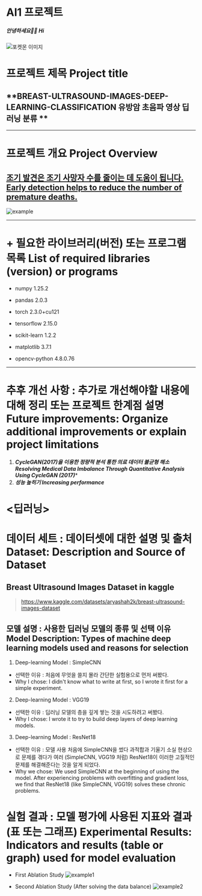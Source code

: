 # AI1 프로젝트

##### 안녕하세요👋😀 Hi
![포켓몬 이미지](https://github.com/woogunny/BREAST-ULTRASOUND-IMAGES-DEEP-LEARNING-CLASSIFICATION-/blob/main/pocket.png)


# **프로젝트 제목 Project title** 

## **BREAST-ULTRASOUND-IMAGES-DEEP-LEARNING-CLASSIFICATION 유방암 초음파 영상 딥러닝 분류 **


*******


# 프로젝트 개요 Project Overview

## <u>조기 발견은 조기 사망자 수를 줄이는 데 도움이 됩니다. Early detection helps to reduce the number of premature deaths.</u>
 


![example](https://github.com/woogunny/BREAST-ULTRASOUND-IMAGES-DEEP-LEARNING-CLASSIFICATION-/blob/main/example.png)


***********
# + 필요한 라이브러리(버전) 또는 프로그램 목록 List of required libraries (version) or programs


  + numpy                            1.25.2


  + pandas                           2.0.3


  + torch                            2.3.0+cu121


  + tensorflow                       2.15.0


  + scikit-learn                     1.2.2


  + matplotlib                       3.7.1


  + opencv-python                    4.8.0.76


*********


# 추후 개선 사항 : 추가로 개선해야할 내용에 대해 정리 또는 프로젝트 한계점 설명 Future improvements: Organize additional improvements or explain project limitations
1. ***CycleGAN(2017)을 이용한 정량적 분석 통한 의료 데이터 불균형 해소 Resolving Medical Data Imbalance Through Quantitative Analysis Using CycleGAN (2017)****
2. ***성능 높히기 Increasing performance***


# <딥러닝>

# 데이터 세트 : 데이터셋에 대한 설명 및 출처 Dataset: Description and Source of Dataset

## Breast Ultrasound Images Dataset in kaggle

>https://www.kaggle.com/datasets/aryashah2k/breast-ultrasound-images-dataset


## 모델 설명 : 사용한 딥러닝 모델의 종류 및 선택 이유 Model Description: Types of machine deep learning models used and reasons for selection

1. Deep-learning Model : SimpleCNN
+ 선택한 이유 : 처음에 무엇을 쓸지 몰라 간단한 실험용으로 먼저 써봤다.
+ Why I chose: I didn't know what to write at first, so I wrote it first for a simple experiment.


2. Deep-learning Model : VGG19
+ 선택한 이유 : 딥러닝 모델의 층을 깊게 쌓는 것을 시도하려고 써봤다.
+ Why I chose: I wrote it to try to build deep layers of deep learning models.


3. Deep-learning Model : ResNet18
+ 선택한 이유 : 모델 사용 처음에 SimpleCNN을 썼다 과적합과 기울기 소실 현상으로 문제를 겪다가 여러 (SimpleCNN, VGG19 처럼) ResNet18이 이러한 고질적인 문제를 해결해준다는 것을 알게 되었다.
+ Why we chose: We used SimpleCNN at the beginning of using the model. After experiencing problems with overfitting and gradient loss, we find that ResNet18 (like SimpleCNN, VGG19) solves these chronic problems.


# 실험 결과 : 모델 평가에 사용된 지표와 결과(표 또는 그래프) Experimental Results: Indicators and results (table or graph) used for model evaluation

+ First Ablation Study
![example1](https://github.com/woogunny/BREAST-ULTRASOUND-IMAGES-DEEP-LEARNING-CLASSIFICATION-/blob/main/example1.png)

+ Second Ablation Study (After solving the data balance)
![example2](https://github.com/woogunny/BREAST-ULTRASOUND-IMAGES-DEEP-LEARNING-CLASSIFICATION-/blob/main/example.png)





